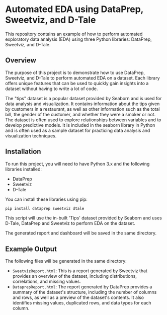 # Automated EDA using DataPrep, Sweetviz, and D-Tale

This repository contains an example of how to perform automated exploratory data analysis (EDA) using three Python libraries: DataPrep, Sweetviz, and D-Tale. 

## Overview

The purpose of this project is to demonstrate how to use DataPrep, Sweetviz, and D-Tale to perform automated EDA on a dataset. Each library offers unique features that can be used to quickly gain insights into a dataset without having to write a lot of code.

The "tips" dataset is a popular dataset provided by Seaborn and is used for data analysis and visualization. It contains information about the tips given by customers in a restaurant, as well as other information such as the total bill, the gender of the customer, and whether they were a smoker or not. The dataset is often used to explore relationships between variables and to develop predictive models. It is included in the seaborn library in Python and is often used as a sample dataset for practicing data analysis and visualization techniques.

## Installation

To run this project, you will need to have Python 3.x and the following libraries installed:

- DataPrep
- Sweetviz
- D-Tale

You can install these libraries using pip:<br>
```python
pip install dataprep sweetviz dtale
```


This script will use the in-built 'Tips' dataset provided by Seaborn and uses D-Tale, DataPrep and Sweetviz to perform EDA on the dataset.

The generated report and dashboard will be saved in the same directory.

## Example Output

The following files will be generated in the same directory:

- `SweetvizReport.html`: This is a report generated by Sweetviz that provides an overview of the dataset, including distributions, correlations, and missing values.
- `DataprepReport.html`: The report generated by DataPrep provides a summary of the dataset's structure, including the number of columns and rows, as well as a preview of the dataset's contents. It also identifies missing values, duplicated rows, and data types for each column.


